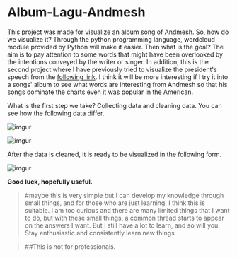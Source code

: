 # Album-Lagu-Andmesh

This project was made for visualize an album song of Andmesh. So, how do we visualize it? Through the python programming language, wordcloud module provided by Python will make it easier. Then what is the goal? The aim is to pay attention to some words that might have been overlooked by the intentions conveyed by the writer or singer. In addition, this is the second project where I have previously tried to visualize the president's speech from the [following link](https://predatech.org/wordcloud-in-python-analisis-pidato-presiden-ri/). I think it will be more interesting if I try it into a songs' album to see what words are interesting from Andmesh so that his songs dominate the charts even it was popular in the American.

What is the first step we take? Collecting data and cleaning data. You can see how the following data differ. 

![imgur](https://imgur.com/cGyhVzR.jpg)

![imgur](https://imgur.com/QxXGMLe.jpg)


After the data is cleaned, it is ready to be visualized in the following form.

![imgur](https://imgur.com/ZFgTcwn.png)


**Good luck, hopefully useful.**

>#maybe this is very simple but I can develop my knowledge through small things, and for those who are just learning, I think this is suitable. I am too curious and there are many limited things that I want to do, but with these small things, a common thread starts to appear on the answers I want. But I still have a lot to learn, and so will you. Stay enthusiastic and consistently learn new things

>##This is not for professionals.
